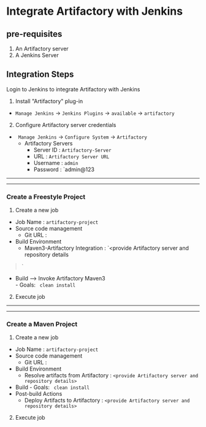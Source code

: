 # Integrate Artifactory with Jenkins


## pre-requisites
1. An Artifactory server
1. A Jenkins Server

## Integration Steps
Login to Jenkins to integrate Artifactory with Jenkins  

1. Install "Artifactory" plug-in   
- `Manage Jenkins` -> `Jenkins Plugins` -> `available` -> `artifactory`

2. Configure Artifactory server credentials   
- ` Manage Jenkins` -> `Configure System` -> `Artifactory`
   - Artifactory Servers
      - Server ID : `Artifactory-Server`
      - URL : `Artifactory Server URL`
      - Username : `admin`
      - Password : `admin@123
    
---
---
### Create a Freestyle Project 
  
1. Create a new job 
  - Job Name : `artifactory-project`
  - Source code management 
     - Git URL : 
 - Build Environment 
     - Maven3-Artifactory Integration : `<provide Artifactory server and repository details
>`
 - Build --> Invoke Artifactory Maven3  
       - Goals: ` clean install`

2. Execute job 
---
---
### Create a Maven Project

1. Create a new job 
  - Job Name : `artifactory-project`
  - Source code management 
     - Git URL : 
 - Build Environment 
     - Resolve artifacts from Artifactory : `<provide Artifactory server and repository details>`
 - Build 
       - Goals: ` clean install`
 - Post-build Actions
   - Deploy Artifacts to Artifactory : `<provide Artifactory server and repository details>`

2. Execute job 
